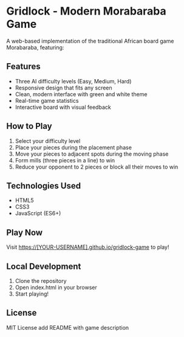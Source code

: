 # Gridlock - Modern Morabaraba Game

A web-based implementation of the traditional African board game Morabaraba, featuring:

## Features
- Three AI difficulty levels (Easy, Medium, Hard)
- Responsive design that fits any screen
- Clean, modern interface with green and white theme
- Real-time game statistics
- Interactive board with visual feedback

## How to Play
1. Select your difficulty level
2. Place your pieces during the placement phase
3. Move your pieces to adjacent spots during the moving phase
4. Form mills (three pieces in a line) to win
5. Reduce your opponent to 2 pieces or block all their moves to win

## Technologies Used
- HTML5
- CSS3
- JavaScript (ES6+)

## Play Now
Visit [https://[YOUR-USERNAME].github.io/gridlock-game](https://[YOUR-USERNAME].github.io/gridlock-game) to play!

## Local Development
1. Clone the repository
2. Open index.html in your browser
3. Start playing!

## License
MIT License
add README with game description
